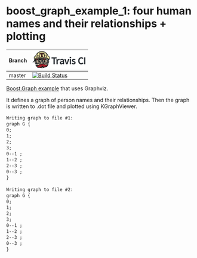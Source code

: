 # boost_graph_example_1: four human names and their relationships + plotting

Branch|[![Travis CI logo](TravisCI.png)](https://travis-ci.org)
---|---
master|[![Build Status](https://travis-ci.org/richelbilderbeek/boost_graph_example_1.svg?branch=master)](https://travis-ci.org/richelbilderbeek/boost_graph_example_1)

[Boost.Graph example](https://github.com/richelbilderbeek/boost_graph_examples) that uses Graphviz.

It defines a graph of person names and their relationships. 
Then the graph is written to .dot file and plotted using KGraphViewer.



```
Writing graph to file #1:
graph G {
0;
1;
2;
3;
0--1 ;
1--2 ;
2--3 ;
0--3 ;
}

Writing graph to file #2:
graph G {
0;
1;
2;
3;
0--1 ;
1--2 ;
2--3 ;
0--3 ;
}
```